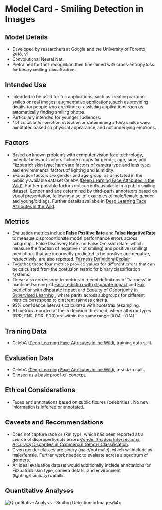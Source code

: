 # Model Card - Smiling Detection in Images

## Model Details
- Developed by researchers at Google and the University of Toronto, 2018, v1.
- Convolutional Neural Net.
- Pretrained for face recognition then fine-tuned with cross-entropy loss for binary smiling classification.

## Intended Use
- Intended to be used for fun applications, such as creating cartoon smiles on real images; augmentative applications, such as providing details for people who are blind; or assisting applications such as automatically finding smiling photos.
- Particularly intended for younger audiences.
- Not suitable for emotion detection or determining affect; smiles were annotated based on physical appearance, and not underlying emotions.

## Factors
- Based on known problems with computer vision face technology, potential relevant factors include groups for gender, age, race, and Fitzpatrick skin type; hardware factors of camera type and lens type; and environmental factors of lighting and humidity.
- Evaluation factors are gender and age group, as annotated in the publicly available dataset CelebA [(Deep Learning Face Attributes in the Wild)](https://arxiv.org/abs/1411.7766). Further possible factors not currently available in a public smiling dataset. Gender and age determined by third-party annotators based on visual presentation, following a set of examples of male/female gender and young/old age. Further details available in [Deep Learning Face Attributes in the Wild](https://arxiv.org/abs/1411.7766).

## Metrics
- Evaluation metrics include **False Positive Rate** and **False Negative Rate** to measure disproportionate model performance errors across subgroups. False Discovery Rate and False Omission Rate, which measure the fraction of negative (not smiling) and positive (smiling) predictions that are incorrectly predicted to be positive and negative, respectively, are also reported. [Fairness Definitions Explain](https://vsahil.github.io/publication/fairness-definitions/)
- Together, these four metrics provide values for different errors that can be calculated from the confusion matrix for binary classification systems.
- These also correspond to metrics in recent definitions of “fairness” in machine learning (cf.[Fair prediction with disparate impact]( https://arxiv.org/abs/1610.07524) and [Fair prediction with disparate impact](https://arxiv.org/abs/1610.07524) and [Equality of Opportunity in Supervised Learning
](https://papers.nips.cc/paper/2016/hash/9d2682367c3935defcb1f9e247a97c0d-Abstract.html), where parity across subgroups for different metrics correspond to different fairness criteria.
- 95% confidence intervals calculated with bootstrap resampling.
- All metrics reported at the .5 decision threshold, where all error types (FPR, FNR, FDR, FOR) are within the same range (0.04 - 0.14).

## Training Data
- CelebA [(Deep Learning Face Attributes in the Wild)](https://arxiv.org/abs/1411.7766), training data split.

## Evaluation Data
- CelebA [(Deep Learning Face Attributes in the Wild)](https://arxiv.org/abs/1411.7766), test data split.
- Chosen as a basic proof-of-concept.

## Ethical Considerations
- Faces and annotations based on public figures (celebrities). No new information is inferred or annotated.

## Caveats and Recommendations
- Does not capture race or skin type, which has been reported as a source of disproportionate errors [Gender Shades: Intersectional Accuracy Disparities in Commercial Gender Classification](https://www.media.mit.edu/publications/gender-shades-intersectional-accuracy-disparities-in-commercial-gender-classification/).
- Given gender classes are binary (male/not male), which we include as male/female. Further work needed to evaluate across a spectrum of genders.
- An ideal evaluation dataset would additionally include annotations for Fitzpatrick skin type, camera details, and environment (lighting/humidity) details.

## Quantitative Analyses

![Quantitative Analysis - Smiling Detection in Images@4x](https://user-images.githubusercontent.com/1875500/226173249-54429f91-b0db-4ea6-bfb5-8b89eef6f6ca.png)

